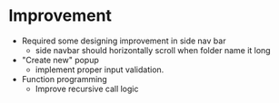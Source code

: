 # Improvement 
- Required some designing improvement in side nav bar 
	- side navbar should horizontally scroll when folder name it long 
- "Create new" popup 
	- implement proper input validation.
- Function programming 
    - Improve recursive call logic 
